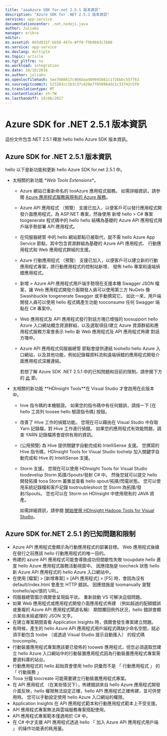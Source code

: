 ```yaml
---
title: "aaaAzure SDK for.net 2.5.1 版本資訊"
description: "Azure SDK for .NET 2.5.1 版本資訊"
services: app-service
documentationcenter: .net,nodejs,java
author: Juliako
manager: erikre
editor: 
ms.assetid: 8d3d815f-bb58-447e-8ff0-f9b9603c7b00
ms.service: app-service
ms.devlang: multiple
ms.topic: article
ms.tgt_pltfrm: na
ms.workload: integration
ms.date: 10/10/2016
ms.author: juliako
ms.openlocfilehash: 5ee7688617c966baa409045881c172bbbc55ff63
ms.sourcegitcommit: 523283cc1b3c37c428e77850964dc1c33742c5f0
ms.translationtype: MT
ms.contentlocale: zh-TW
ms.lasthandoff: 10/06/2017
---
```

# <a name="azure-sdk-for-net-251-release-notes"></a>Azure SDK for .NET 2.5.1 版本資訊
這份文件包含.NET 2.5.1 釋放 hello hello Azure SDK 版本資訊。 

## <a name="azure-sdk-for-net-251-release-notes"></a>Azure SDK for .NET 2.5.1 版本資訊
hello 以下是新功能和更新 hello Azure SDK for.net 2.5.1 中。

* 太相關的新功能 \**Web Tools Extensions**。 
  
  * Azure 網站已重新命名的 tooAzure 應用程式服務。 如需詳細資訊，請參閱 [Azure 應用程式服務與現有的 Azure 服務](../app-service-web/app-service-changes-existing-services.md)。
  * Azure API 應用程式 （預覽） 支援已加入，以便客戶可以發行應用程式開發介面應用程式，為 ASP.NET 專案，然後使用 新增 hello > C# 專案 toogenerate 程式碼中的 hello hello 結構為基礎的 Azure API 應用程式用戶端手勢部署 API 應用程式。 
  * 在伺服器總管 中的 hello 網站節點已被取代，就不需 hello Azure App Service 節點，其中包含資源群組為基礎的 Azure API 應用程式、 行動應用程式和 Web 應用程式群組的支援。
  * Azure 行動應用程式 （預覽） 支援已加入，以便客戶可以建立新的行動應用程式專案，將行動應用程式的控制站新增、 發佈 hello 專案和遠端偵錯應用程式。
  * 新增 > Azure API 應用程式用戶端手勢現在支援本機 Swagger JSON 檔案，讓 Web 應用程式開發介面開發人員可以使用第三方 NuGets 像 Swashbuckle toogenerate Swagger 或手動撰寫它。 如此一來，用戶端開發人員可以使用 hello 程式碼產生功能 tooconsume 任何 Swagger 端點在 C# 專案中。 
  * Web 應用程式及 API 應用程式發行對話方塊已增強的 toosupport hello Azure 入口網站概念資源群組，以及選取項目/建立 Azure 資源群組和應用程式服務方案會表示 hello 新 Web 應用程式及 API 應用程式佈建 對話方塊中。 
  * Azure API 應用程式伺服器總管 節點會提供連結 toohello hello Azure 入口網站，以及其他功能，例如記錄檔資料流和遠端偵錯的應用程式開發介面應用程式深層連結。
    
    若想了解 Azure SDK .NET 2.5.1 中的已知問題和目前的限制，請參閱下方的 [此](app-service-release-notes.md#known_issues_2_5_1) 節。
* 太相關的新功能 \**HDInsight Tools**在 Visual Studio 才會啟用在此版本中。 
  
  * hive 指令碼的本機驗證。 如果您的指令碼中有任何錯誤，請按一下 [在 hello 工具列 toosee hello 驗證指令碼] 按鈕。 
  * 改善了 Hive 工作的偵錯功能。 您現在可以藉由在 Visual Studio 中存取 Yarn 記錄檔，對 Hive 工作進行偵錯。 如果您的應用程式有效能問題，調查 YARN 記錄檔將會提供有用的資訊。
  * (公用預覽) 為 Hive 提供關鍵字自動完成和 IntelliSense 支援。 您撰寫的 Hive 指令碼，HDInsight Tools for Visual Studio toohelp 加入關鍵字自動完成和 Hive 的 IntelliSense 支援。
  * Storm 支援。 您現在可以使用 HDInsight Tools for Visual Studio toodevelop Storm 拓撲/Spouts/發射 C# 中。 然後您就可以提交 hello 開發拓撲 tooa Storm 叢集並查看 hello spout/拓撲/閃電狀態。 您可以使用系統記錄檔和客戶記錄 tootroubleshoot 您 Storm 為拓撲/發射/Spouts。 您也可以在 Storm on HDInsight 中使用現有的 JAVA 資產。
    
    如需詳細資訊，請參閱 [開始使用 HDInsight Hadoop Tools for Visual Studio](../hdinsight/hdinsight-hadoop-visual-studio-tools-get-started.md)。

## <a id="known_issues_2_5_1"></a>Azure SDK for.NET 2.5.1 的已知問題和限制
* Azure API 應用程式會顯示為行動應用程式的部署目標。 Web 應用程式後續在發行之前應該 hello 行動應用程式的唯一目的。 
* 佈建的 azure API 應用程式可能會導致成功但間歇性失敗 tooupdate hello 進度 hello Azure 應用程式服務活動視窗中。 因應措施是 toocheck 狀態 hello 新 Azure API 應用程式的 hello Azure 入口網站中。 
* 在使用 [檔案] > [新增專案] > [API 應用程式] > [F5] 時，會因為沒有 default/index.html 會產生 HTTP 錯誤。 因應措施是 toomanually 瀏覽 toohello/api/值的 URL。 
* 伺服器總管圖示偶爾會呈現扁平狀。 重新啟動 VS 可解決這個問題。 
* 如果 Web 應用程式或應用程式開發介面應用程式佈建 （例如超過的配額錯誤或重複的 Azure API 應用程式閘道名稱） 期間擲回例外狀況，hello 錯誤會顯示某些未經處理的 JSON 文字。 
* 在建立專案期間查看 Application Insights 時，偶爾會發生專案建立問題。
* 有時候，產生的 hello Azure API 應用程式用戶端程式碼缺少命名空間，就必須手動包含 toobe （或透過 Visual Studio 提示自動匯入） 的程式碼 toocompile。 
* 行動裝置應用程式專案應該要已發佈的 tooweb 應用程式，但您必須選取您建立 hello Azure 入口網站中的行動裝置應用程式因為行動裝置應用程式專案需要資料庫的站台。 
* 行動應用程式的 hello 起始頁會使用 hello 詞彙而不是 「 行動應用程式 」 的 「 行動服務 」 
* Tooa 分鐘 toocreate 可能需要建立行動裝置應用程式專案。 
* 在 API 應用程式 （在某些情況下），佈建錯誤來自 hello Azure 應用程式開發介面反映，hello 權限無法設定正確，hello API 應用程式正確佈建，並可供使用時。 您可以手動設定使用 hello Azure 入口網站的權限。
* Application Insights 在 API 應用程式範本和行動應用程式範本上不受支援。
* API 應用程式專案無法與雲端服務專案搭配使用。
* API 應用程式專案範本僅適用於 C# 中。
* 在 C# 中才支援 API 應用程式透過 hello 「 加入 Azure API 應用程式用戶端 」 的操作功能表的耗用量。

